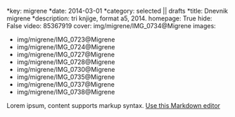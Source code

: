 *key: migrene
*date: 2014-03-01
*category: selected || drafts
*title: Dnevnik migrene
*description: tri knjige, format a5, 2014.
homepage: True
hide: False
video: 85367919
cover: img/migrene/IMG_0734@Migrene
images:
 - img/migrene/IMG_0723@Migrene
 - img/migrene/IMG_0724@Migrene
 - img/migrene/IMG_0727@Migrene
 - img/migrene/IMG_0728@Migrene
 - img/migrene/IMG_0730@Migrene
 - img/migrene/IMG_0735@Migrene
 - img/migrene/IMG_0737@Migrene
 - img/migrene/IMG_0738@Migrene

Lorem ipsum, content supports markup syntax.
[Use this Markdown editor](https://stackedit.io/editor)
